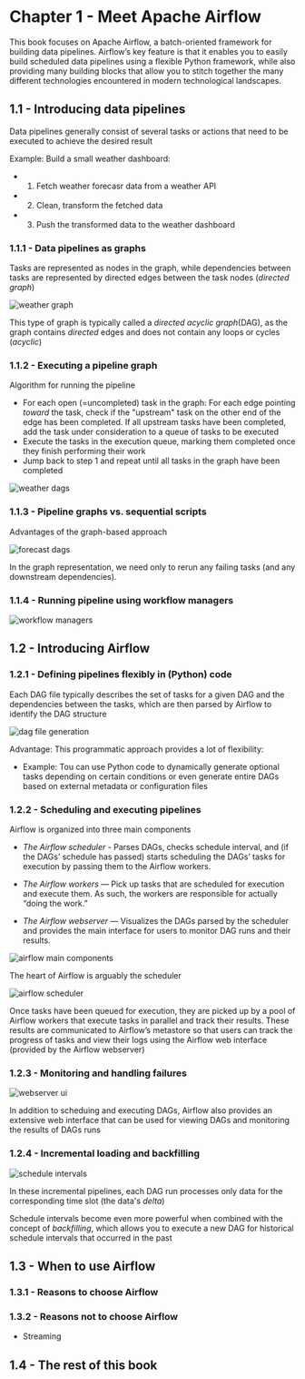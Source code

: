 # Chapter 1 - Meet Apache Airflow

This book focuses on Apache Airflow, a batch-oriented framework for building data pipelines. Airflow’s key feature is that it enables you to easily build scheduled data pipelines using a flexible Python framework, while also providing many building blocks that allow you to stitch together the many different technologies encountered in modern technological landscapes. 

## 1.1 - Introducing data pipelines

Data pipelines generally consist of several tasks or actions that need to be executed to achieve the desired result

Example: Build a small weather dashboard:

- 1. Fetch weather forecasr data from a weather API
- 2. Clean, transform the fetched data
- 3. Push the transformed data to the weather dashboard

### 1.1.1 - Data pipelines as graphs

Tasks are represented as nodes in the graph, while dependencies between tasks are represented by directed edges between the task nodes (_directed graph_)

![weather graph](../../img/weather_graphs.png)

This type of graph is typically called a _directed acyclic graph_(DAG), as the graph contains _directed_ edges and does not contain any loops or cycles (_acyclic_)

### 1.1.2 - Executing a pipeline graph

Algorithm for running the pipeline

- For each open (=uncompleted) task in the graph: For each edge pointing _toward_ the task, check if the "upstream" task on the other end of the edge has been completed. If all upstream tasks have been completed, add the task under consideration to a queue of tasks to be executed
- Execute the tasks in the execution queue, marking them completed once they finish performing their work
- Jump back to step 1 and repeat until all tasks in the graph have been completed

![weather dags](../../img/weather_dags.png)

### 1.1.3 - Pipeline graphs vs. sequential scripts

Advantages of the graph-based approach

![forecast dags](../../img/forecast_dags.png)

In the graph representation, we need only to rerun any failing tasks (and any downstream dependencies).

### 1.1.4 - Running pipeline using workflow managers

![workflow managers](../../img/workflow_managers.png)

## 1.2 - Introducing Airflow

### 1.2.1 - Defining pipelines flexibly in (Python) code

Each DAG file typically describes the set of tasks for a given DAG and the dependencies between the tasks, which are then parsed by Airflow to identify the DAG structure

![dag file generation](../../img/dag_file_generation.png)

Advantage: This programmatic approach provides a lot of flexibility:
- Example: Tou can use Python code to dynamically generate optional tasks depending on certain conditions or even generate entire DAGs based on external metadata or configuration files

### 1.2.2 - Scheduling and executing pipelines

Airflow is organized into three main components

- _The Airflow scheduler_ - Parses DAGs, checks schedule interval, and (if the DAGs’ schedule has passed) starts scheduling the DAGs’ tasks for execution by passing them to the Airflow workers.

- _The Airflow workers_ — Pick up tasks that are scheduled for execution and execute them. As such, the workers are responsible for actually “doing the work.”

- _The Airflow webserver_ — Visualizes the DAGs parsed by the scheduler and provides the main interface for users to monitor DAG runs and their results.

![airflow main components](../../img/airflow_main_components.png)

The heart of Airflow is arguably the scheduler

![airflow scheduler](../../img/airflow_scheduler.png)

Once tasks have been queued for execution, they are picked up by a pool of Airflow workers that execute tasks in parallel and track their results. These results are communicated to Airflow’s metastore so that users can track the progress of tasks and view their logs using the Airflow web interface (provided by the Airflow webserver)

### 1.2.3 - Monitoring and handling failures

![webserver ui](../../img/airflow_webserver_ui.png)

In addition to scheduing and executing DAGs, Airflow also provides an extensive web interface that can be used for viewing DAGs and monitoring the results of DAGs runs

### 1.2.4 - Incremental loading and backfilling

![schedule intervals](../../img/schedule_intervals.png)

In these incremental pipelines, each DAG run processes only data for the corresponding time slot (the data's _delta_)

Schedule intervals become even more powerful when combined with the concept of _backfilling_, which allows you to execute a new DAG for historical schedule intervals that occurred in the past

## 1.3 - When to use Airflow

### 1.3.1 - Reasons to choose Airflow

### 1.3.2 - Reasons not to choose Airflow
- Streaming

## 1.4 - The rest of this book
